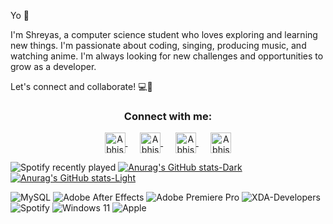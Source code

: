 <p>Yo 👋

I'm Shreyas, a computer science student who loves exploring and learning new things. I'm passionate about coding, singing, producing music, and watching anime. I'm always looking for new challenges and opportunities to grow as a developer.

Let's connect and collaborate! 💻🤝
</p>


<h3 align="center">Connect with me:</h3>
<p align="center">
<a href="https://www.instagram.com/abhisheknaiidu/" >
<img align="center" alt="Abhishek's Instagram" height="33px" width="33px" src="https://raw.githubusercontent.com/hussainweb/hussainweb/main/icons/instagram.png" />
</a>
  <a>&nbsp;&nbsp;&nbsp;&nbsp;</a>
<a href="https://discord.gg/XTW52Kt">
<img align="center" alt="Abhishek's Discord" height="33px" width="33px" src="https://raw.githubusercontent.com/peterthehan/peterthehan/master/assets/discord.svg" />
</a>
  <a>&nbsp;&nbsp;&nbsp;&nbsp;</a>
<a href="https://twitter.com/abhisheknaiidu">
<img align="center" alt="Abhishek Naidu | Twitter" height="33px" width="33px" src="https://raw.githubusercontent.com/peterthehan/peterthehan/master/assets/twitter.svg" />
</a>
  <a>&nbsp;&nbsp;&nbsp;&nbsp;</a>
<a href="https://www.linkedin.com/in/abhisheknaiidu/">
<img align="center" alt="Abhishek's LinkedIN" height="33px" width="33px" src="https://raw.githubusercontent.com/peterthehan/peterthehan/master/assets/linkedin.svg" />
</a>
</p>



![Spotify recently played](https://spotify-recently-played-readme.vercel.app/api?user=q9w58zz45o4clczypd671lokx&width=1000)
[![Anurag's GitHub stats-Dark](https://github-readme-stats.vercel.app/api?username=shreyasdesu&show_icons=true&theme=dark#gh-dark-mode-only)](https://github.com/anuraghazra/github-readme-stats#gh-dark-mode-only)
[![Anurag's GitHub stats-Light](https://github-readme-stats.vercel.app/api?username=shreyasdesu&show_icons=true&theme=default#gh-light-mode-only)](https://github.com/anuraghazra/github-readme-stats#gh-light-mode-only)

<!--
[![Top Langs](https://github-readme-stats.vercel.app/api/top-langs/?username=shreyasdesu&layout=compact)](https://github.com/anuraghazra/github-readme-stats)

[![trophy](https://github-profile-trophy.vercel.app/?username=shreyasdesu&theme=onedark)](https://github.com/ryo-ma/github-profile-trophy)
-->

![MySQL](https://img.shields.io/badge/mysql-%2300f.svg?style=for-the-badge&logo=mysql&logoColor=white)
![Adobe After Effects](https://img.shields.io/badge/Adobe%20After%20Effects-9999FF.svg?style=for-the-badge&logo=Adobe%20After%20Effects&logoColor=white)
![Adobe Premiere Pro](https://img.shields.io/badge/Adobe%20Premiere%20Pro-9999FF.svg?style=for-the-badge&logo=Adobe%20Premiere%20Pro&logoColor=white)
![XDA-Developers](https://img.shields.io/badge/XDA--Developers-%23AC6E2F.svg?style=for-the-badge&logo=XDA-Developers&logoColor=white)
![Spotify](https://img.shields.io/badge/Spotify-1ED760?style=for-the-badge&logo=spotify&logoColor=white)
![Windows 11](https://img.shields.io/badge/Windows%2011-%230079d5.svg?style=for-the-badge&logo=Windows%2011&logoColor=white)
![Apple](https://img.shields.io/badge/Apple-%23000000.svg?style=for-the-badge&logo=apple&logoColor=white)
